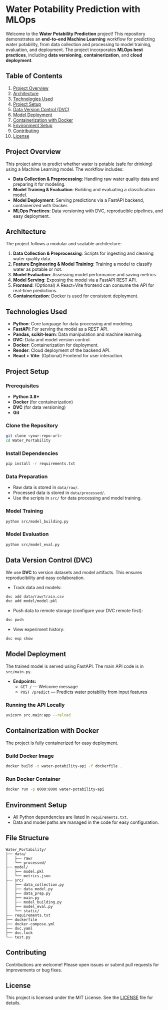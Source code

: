 # Water Potability Prediction with MLOps

Welcome to the **Water Potability Prediction** project! This repository demonstrates an **end-to-end Machine Learning** workflow for predicting water potability, from data collection and processing to model training, evaluation, and deployment. The project incorporates **MLOps best practices**, including **data versioning**, **containerization**, and **cloud deployment**.

## Table of Contents

1. [Project Overview](#project-overview)
2. [Architecture](#architecture)
3. [Technologies Used](#technologies-used)
4. [Project Setup](#project-setup)
5. [Data Version Control (DVC)](#data-version-control-dvc)
6. [Model Deployment](#model-deployment)
7. [Containerization with Docker](#containerization-with-docker)
8. [Environment Setup](#environment-setup)
9. [Contributing](#contributing)
10. [License](#license)

## Project Overview

This project aims to predict whether water is potable (safe for drinking) using a Machine Learning model. The workflow includes:

- **Data Collection & Preprocessing**: Handling raw water quality data and preparing it for modeling.
- **Model Training & Evaluation**: Building and evaluating a classification model.
- **Model Deployment**: Serving predictions via a FastAPI backend, containerized with Docker.
- **MLOps Practices**: Data versioning with DVC, reproducible pipelines, and easy deployment.

## Architecture

The project follows a modular and scalable architecture:

1. **Data Collection & Preprocessing**: Scripts for ingesting and cleaning water quality data.
2. **Feature Engineering & Model Training**: Training a model to classify water as potable or not.
3. **Model Evaluation**: Assessing model performance and saving metrics.
4. **Model Serving**: Exposing the model via a FastAPI REST API.
5. **Frontend**: (Optional) A React+Vite frontend can consume the API for real-time predictions.
6. **Containerization**: Docker is used for consistent deployment.

## Technologies Used

- **Python**: Core language for data processing and modeling.
- **FastAPI**: For serving the model as a REST API.
- **Pandas, scikit-learn**: Data manipulation and machine learning.
- **DVC**: Data and model version control.
- **Docker**: Containerization for deployment.
- **Render**: Cloud deployment of the backend API.
- **React + Vite**: (Optional) Frontend for user interaction.

## Project Setup

### Prerequisites

- **Python 3.8+**
- **Docker** (for containerization)
- **DVC** (for data versioning)
- **Git**

### Clone the Repository

```bash
git clone <your-repo-url>
cd Water_Portability
```

### Install Dependencies

```bash
pip install -r requirements.txt
```

### Data Preparation

- Raw data is stored in `data/raw/`.
- Processed data is stored in `data/processed/`.
- Use the scripts in `src/` for data processing and model training.

### Model Training

```bash
python src/model_building.py
```

### Model Evaluation

```bash
python src/model_eval.py
```

## Data Version Control (DVC)

We use **DVC** to version datasets and model artifacts. This ensures reproducibility and easy collaboration.

- Track data and models:

```bash
dvc add data/raw/train.csv
dvc add model/model.pkl
```

- Push data to remote storage (configure your DVC remote first):

```bash
dvc push
```

- View experiment history:

```bash
dvc exp show
```

## Model Deployment

The trained model is served using FastAPI. The main API code is in `src/main.py`.

- **Endpoints:**
  - `GET /` — Welcome message
  - `POST /predict` — Predicts water potability from input features

### Running the API Locally

```bash
uvicorn src.main:app --reload
```

## Containerization with Docker

The project is fully containerized for easy deployment.

### Build Docker Image

```bash
docker build -t water-potability-api -f dockerfile .
```

### Run Docker Container

```bash
docker run -p 8000:8000 water-potability-api
```

## Environment Setup

- All Python dependencies are listed in `requirements.txt`.
- Data and model paths are managed in the code for easy configuration.

## File Structure

```
Water_Portability/
├── data/
│   ├── raw/
│   └── processed/
├── model/
│   ├── model.pkl
│   └── metrics.json
├── src/
│   ├── data_collection.py
│   ├── data_model.py
│   ├── data_prep.py
│   ├── main.py
│   ├── model_building.py
│   ├── model_eval.py
│   └── static/
├── requirements.txt
├── dockerfile
├── docker-compose.yml
├── dvc.yaml
├── dvc.lock
└── test.py
```

## Contributing

Contributions are welcome! Please open issues or submit pull requests for improvements or bug fixes.

## License

This project is licensed under the MIT License. See the [LICENSE](LICENSE) file for details.
